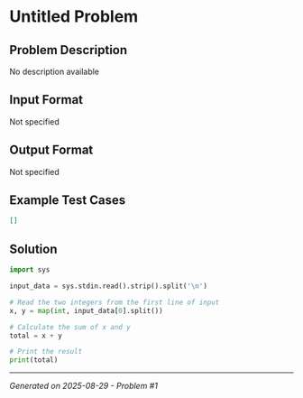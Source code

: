 # Untitled Problem

## Problem Description
No description available

## Input Format
Not specified

## Output Format
Not specified

## Example Test Cases
```json
[]
```

## Solution
```python
import sys

input_data = sys.stdin.read().strip().split('\n')

# Read the two integers from the first line of input
x, y = map(int, input_data[0].split())

# Calculate the sum of x and y
total = x + y

# Print the result
print(total)
```

---
*Generated on 2025-08-29 - Problem #1*